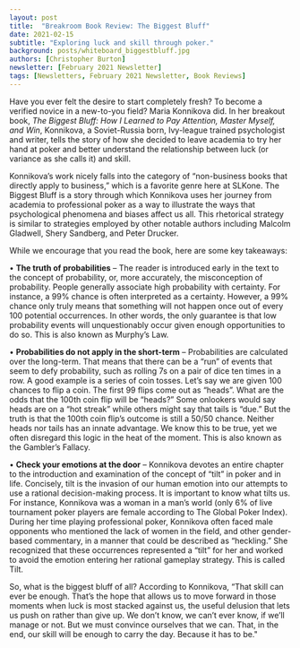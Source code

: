 ```yaml
---
layout: post
title:  "Breakroom Book Review: The Biggest Bluff"
date: 2021-02-15
subtitle: "Exploring luck and skill through poker."
background: posts/whiteboard_biggestbluff.jpg
authors: [Christopher Burton]
newsletter: [February 2021 Newsletter]
tags: [Newsletters, February 2021 Newsletter, Book Reviews]
---
```


Have you ever felt the desire to start completely fresh? To become a verified novice in a new-to-you field? Maria Konnikova did. In her breakout book, <i>The Biggest Bluff: How I Learned to Pay Attention, Master Myself, and Win</i>, Konnikova, a Soviet-Russia born, Ivy-league trained psychologist and writer, tells the story of how she decided to leave academia to try her hand at poker and better understand the relationship between luck (or variance as she calls it) and skill.

Konnikova’s work nicely falls into the category of “non-business books that directly apply to business,” which is a favorite genre here at SLKone.  The Biggest Bluff is a story through which Konnikova uses her journey from academia to professional poker as a way to illustrate the ways that psychological phenomena and biases affect us all. This rhetorical strategy is similar to strategies employed by other notable authors including Malcolm Gladwell, Shery Sandberg, and Peter Drucker.

While we encourage that you read the book, here are some key takeaways:

•	**The truth of probabilities** – The reader is introduced early in the text to the concept of probability, or, more accurately, the misconception of probability. People generally associate high probability with certainty. For instance, a 99% chance is often interpreted as a certainty. However, a 99% chance only truly means that something will not happen once out of every 100 potential occurrences. In other words, the only guarantee is that low probability events will unquestionably occur given enough opportunities to do so. This is also known as Murphy’s Law.

• **Probabilities do not apply in the short-term** – Probabilities are calculated over the long-term. That means that there can be a “run” of events that seem to defy probability, such as rolling 7s on a pair of dice ten times in a row. A good example is a series of coin tosses. Let’s say we are given 100 chances to flip a coin. The first 99 flips come out as “heads”. What are the odds that the 100th coin flip will be “heads?” Some onlookers would say heads are on a “hot streak” while others might say that tails is “due.” But the truth is that the 100th coin flip’s outcome is still a 50/50 chance. Neither heads nor tails has an innate advantage. We know this to be true, yet we often disregard this logic in the heat of the moment. This is also known as the Gambler’s Fallacy.

•	**Check your emotions at the door** – Konnikova devotes an entire chapter to the introduction and examination of the concept of “tilt” in poker and in life. Concisely, tilt is the invasion of our human emotion into our attempts to use a rational decision-making process. It is important to know what tilts us. For instance, Konnikova was a woman in a man’s world (only 6% of live tournament poker players are female according to The Global Poker Index). During her time playing professional poker, Konnikova often faced male opponents who mentioned the lack of women in the field, and other gender-based commentary, in a manner that could be described as “heckling.” She recognized that these occurrences represented a “tilt” for her and worked to avoid the emotion entering her rational gameplay strategy. This is called Tilt.

So, what is the biggest bluff of all? According to Konnikova, “That skill can ever be enough. That’s the hope that allows us to move forward in those moments when luck is most stacked against us, the useful delusion that lets us push on rather than give up. We don’t know, we can’t ever know, if we’ll manage or not. But we must convince ourselves that we can. That, in the end, our skill will be enough to carry the day. Because it has to be."
